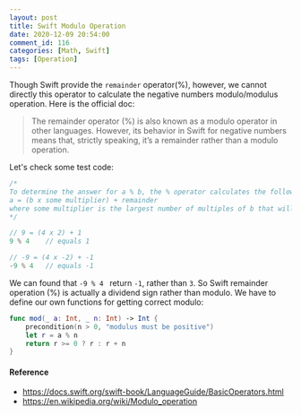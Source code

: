 ```yaml
---
layout: post
title: Swift Modulo Operation
date: 2020-12-09 20:54:00
comment_id: 116
categories: [Math, Swift]
tags: [Operation]
---
```


Though Swift provide the `remainder` operator(%), however, we cannot directly this operator to calculate the negative numbers modulo/modulus operation. Here is the official doc:

> The remainder operator (%) is also known as a modulo operator in other languages. However, its behavior in Swift for negative numbers means that, strictly speaking, it’s a remainder rather than a modulo operation.

Let's check some test code:

```swift
/*
To determine the answer for a % b, the % operator calculates the following equation and returns remainder as its output:
a = (b x some multiplier) + remainder
where some multiplier is the largest number of multiples of b that will fit inside a.
*/

// 9 = (4 x 2) + 1
9 % 4    // equals 1

// -9 = (4 x -2) + -1
-9 % 4   // equals -1
```

We can found that `-9 % 4 ` return `-1`, rather than `3`. So Swift remainder operation (%) is actually a dividend sign rather than modulo. We have to define our own functions for getting correct modulo:

```swift
func mod(_ a: Int, _ n: Int) -> Int {
    precondition(n > 0, "modulus must be positive")
    let r = a % n
    return r >= 0 ? r : r + n
}
```

#### Reference

- <https://docs.swift.org/swift-book/LanguageGuide/BasicOperators.html>
- <https://en.wikipedia.org/wiki/Modulo_operation>
